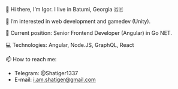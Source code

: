👋 Hi there, I’m Igor. I live in Batumi, Georgia 🇬🇪

👀 I’m interested in web development and gamedev (Unity).

:hammer: Current position: Senior Frontend Developer (Angular) in Go NET.

:computer: Technologies: Angular, Node.JS, GraphQL, React

📫 How to reach me:
- Telegram: @Shatiger1337
- E-mail: i.am.shatiger@gmail.com
